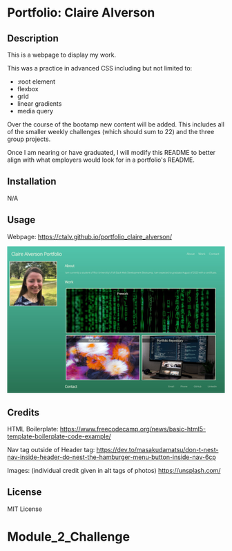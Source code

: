 # Portfolio: Claire Alverson

## Description

This is a webpage to display my work. 

This was a practice in advanced CSS including but not limited to:
- :root element
- flexbox
- grid
- linear gradients
- media query

Over the course of the bootamp new content will be added. This includes all of the smaller weekly challenges (which should sum to 22) and the three group projects.

Once I am nearing or have graduated, I will modify this README to better align with what employers would look for in a portfolio's README.

## Installation

N/A

## Usage

Webpage: https://ctalv.github.io/portfolio_claire_alverson/

![Portfolio Screenshot](assets/images/screenshot.jpeg)

## Credits

HTML Boilerplate: https://www.freecodecamp.org/news/basic-html5-template-boilerplate-code-example/

Nav tag outside of Header tag: https://dev.to/masakudamatsu/don-t-nest-nav-inside-header-do-nest-the-hamburger-menu-button-inside-nav-6cp 

Images: (individual credit given in alt tags of photos) https://unsplash.com/ 

## License

MIT License

# Module_2_Challenge

